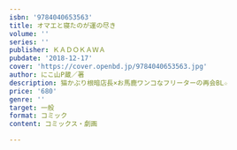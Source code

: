 ```yaml
---
isbn: '9784040653563'
title: オマエと寝たのが運の尽き
volume: ''
series: ''
publisher: ＫＡＤＯＫＡＷＡ
pubdate: '2018-12-17'
cover: 'https://cover.openbd.jp/9784040653563.jpg'
author: にこ山P蔵／著
description: 猫かぶり根暗店長×お馬鹿ワンコなフリーターの再会BL☆
price: '680'
genre: ''
target: 一般
format: コミック
content: コミックス・劇画

---
```

